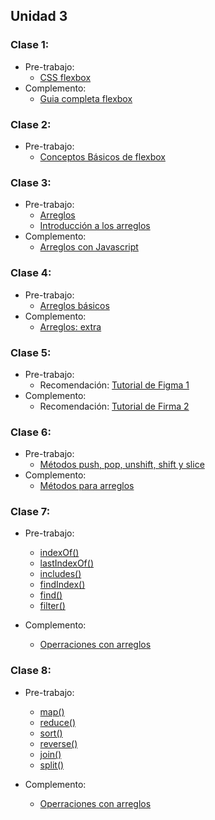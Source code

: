 ## Unidad 3
### Clase 1: 
* Pre-trabajo:
  * [CSS flexbox](https://www.w3schools.com/css/css3_flexbox.asp)
* Complemento:
  * [Guia completa flexbox](https://css-tricks.com/snippets/css/a-guide-to-flexbox/)  

### Clase 2:
* Pre-trabajo:
  * [Conceptos Básicos de flexbox](https://developer.mozilla.org/es/docs/Web/CSS/CSS_Flexible_Box_Layout/Basic_Concepts_of_Flexbox)

### Clase 3:
* Pre-trabajo:
  * [Arreglos](https://www.youtube.com/watch?v=-hLSzYr3z44)
  * [Introducción a los arreglos](https://curriculum.laboratoria.la/es/topics/javascript/04-arrays/01-arrays)
* Complemento:
  * [Arreglos con Javascript](https://www.w3schools.com/js/js_arrays.asp)

### Clase 4:
* Pre-trabajo:
  * [Arreglos básicos](https://www.youtube.com/watch?v=yw_ROo9Sdfc)
* Complemento:
  * [Arreglos: extra](https://www.youtube.com/watch?v=01_D0Doctp8) 

### Clase 5: 
* Pre-trabajo:
  * Recomendación: [Tutorial de Figma 1](https://www.youtube.com/watch?v=D56hs0Twfco)
* Complemento:
  * Recomendación: [Tutorial de Firma 2](https://www.youtube.com/watch?v=pS77UPHEWrA&list=PLQgVtkPk0Kahgg2RChS8SnioAtGmrGLj5) 

### Clase 6: 
* Pre-trabajo:
  * [Métodos push, pop, unshift, shift y slice](https://curriculum.laboratoria.la/es/topics/javascript/04-arrays/02-array-proto)
* Complemento:
  * [Métodos para arreglos](https://www.w3schools.com/jsref/jsref_obj_array.asp) 

### Clase 7: 
* Pre-trabajo:
  * [indexOf()](https://www.w3schools.com/jsref/jsref_indexof.asp)
  * [lastIndexOf()](https://www.w3schools.com/jsref/jsref_lastindexof.asp)
  * [includes()](https://www.w3schools.com/jsref/jsref_includes_array.asp)
  * [findIndex()](https://www.w3schools.com/jsref/jsref_findindex.asp)
  * [find()](https://www.w3schools.com/jsref/jsref_find.asp)
  * [filter()](https://www.w3schools.com/jsref/jsref_filter.asp)

* Complemento:
  * [Operraciones con arreglos](https://developer.mozilla.org/es/docs/Web/JavaScript/Reference/Global_Objects/Array) 

### Clase 8: 
* Pre-trabajo:
  * [map()](https://www.w3schools.com/jsref/jsref_map.asp)
  * [reduce()](https://www.w3schools.com/jsref/jsref_reduce.asp)
  * [sort()](https://www.w3schools.com/jsref/jsref_sort.asp)
  * [reverse()](https://www.w3schools.com/jsref/jsref_reverse.asp)
  * [join()](https://www.w3schools.com/jsref/jsref_join.asp)
  * [split()](https://developer.mozilla.org/es/docs/Web/JavaScript/Reference/Global_Objects/String/split)

* Complemento:
  * [Operraciones con arreglos](https://developer.mozilla.org/es/docs/Web/JavaScript/Reference/Global_Objects/Array) 